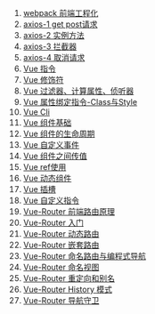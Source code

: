 1. [webpack 前端工程化][webpack]
1. [axios-1 get post请求][axios1]
1. [axios-2 实例方法][axios2]
1. [axios-3 拦截器][axios3]
1. [axios-4 取消请求][axios4]
1. [Vue 指令][vue01]
1. [Vue 修饰符][vue02]
1. [Vue 过滤器、计算属性、侦听器][vue03]
1. [Vue 属性绑定指令-Class与Style][vue04]
1. [Vue Cli][vue05]
1. [Vue 组件基础][vue06]
1. [Vue 组件的生命周期][vue07]
1. [Vue 自定义事件][vue08]
1. [Vue 组件之间传值][vue09]
1. [Vue ref使用][vue10]
1. [Vue 动态组件][vue11]
1. [Vue 插槽][vue12]
1. [Vue 自定义指令][vue13]
1. [Vue-Router 前端路由原理][router1]
1. [Vue-Router 入门][router2]
1. [Vue-Router 动态路由][router3]
1. [Vue-Router 嵌套路由][router4]
1. [Vue-Router 命名路由与编程式导航][router5]
1. [Vue-Router 命名视图][router6]
1. [Vue-Router 重定向和别名][router7]
1. [Vue-Router History 模式][router8]
1. [Vue-Router 导航守卫][router9]


 


[vue14]: https://fgq233.github.io/md/vue/vue14
[vue13]: https://fgq233.github.io/md/vue/vue13
[vue12]: https://fgq233.github.io/md/vue/vue12
[vue11]: https://fgq233.github.io/md/vue/vue11
[vue10]: https://fgq233.github.io/md/vue/vue10
[vue09]: https://fgq233.github.io/md/vue/vue09
[vue08]: https://fgq233.github.io/md/vue/vue08
[vue07]: https://fgq233.github.io/md/vue/vue07
[vue06]: https://fgq233.github.io/md/vue/vue06
[vue05]: https://fgq233.github.io/md/vue/vue05
[vue04]: https://fgq233.github.io/md/vue/vue04
[vue01]: https://fgq233.github.io/md/vue/vue01
[vue02]: https://fgq233.github.io/md/vue/vue02
[vue03]: https://fgq233.github.io/md/vue/vue03
[webpack]: https://fgq233.github.io/md/vue/webpack
[axios1]: https://fgq233.github.io/md/vue/axios1
[axios2]: https://fgq233.github.io/md/vue/axios2
[axios3]: https://fgq233.github.io/md/vue/axios3
[axios4]: https://fgq233.github.io/md/vue/axios4
[router1]: https://fgq233.github.io/md/vue/router1
[router2]: https://fgq233.github.io/md/vue/router2
[router3]: https://fgq233.github.io/md/vue/router3
[router4]: https://fgq233.github.io/md/vue/router4
[router5]: https://fgq233.github.io/md/vue/router5
[router6]: https://fgq233.github.io/md/vue/router6
[router7]: https://fgq233.github.io/md/vue/router7
[router8]: https://fgq233.github.io/md/vue/router8
[router9]: https://fgq233.github.io/md/vue/router9
 
